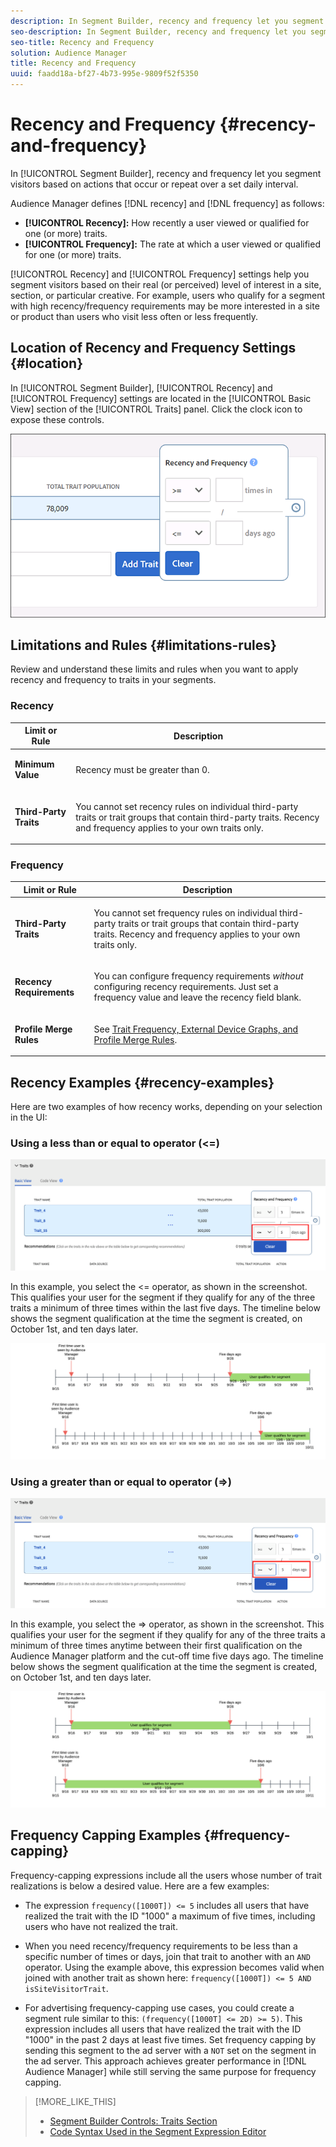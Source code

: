 ```yaml
---
description: In Segment Builder, recency and frequency let you segment visitors based on actions that occur or repeat over a set daily interval.
seo-description: In Segment Builder, recency and frequency let you segment visitors based on actions that occur or repeat over a set daily interval.
seo-title: Recency and Frequency
solution: Audience Manager
title: Recency and Frequency
uuid: faadd18a-bf27-4b73-995e-9809f52f5350
---
```


# Recency and Frequency {#recency-and-frequency}

In [!UICONTROL Segment Builder], recency and frequency let you segment visitors based on actions that occur or repeat over a set daily interval.

Audience Manager defines [!DNL recency] and [!DNL frequency] as follows:

* **[!UICONTROL Recency]:** How recently a user viewed or qualified for one (or more) traits.
* **[!UICONTROL Frequency]:** The rate at which a user viewed or qualified for one (or more) traits.

[!UICONTROL Recency] and [!UICONTROL Frequency] settings help you segment visitors based on their real (or perceived) level of interest in a site, section, or particular creative. For example, users who qualify for a segment with high recency/frequency requirements may be more interested in a site or product than users who visit less often or less frequently.

## Location of Recency and Frequency Settings {#location}

In [!UICONTROL Segment Builder], [!UICONTROL Recency] and [!UICONTROL Frequency] settings are located in the [!UICONTROL Basic View] section of the [!UICONTROL Traits] panel. Click the clock icon to expose these controls.

![](assets/recency_frequency.png)

## Limitations and Rules {#limitations-rules}

Review and understand these limits and rules when you want to apply recency and frequency to traits in your segments.

### Recency

<table id="table_026064124C694D75B7A960457D50170B"> 
 <thead> 
  <tr> 
   <th colname="col1" class="entry"> Limit or Rule </th> 
   <th colname="col2" class="entry"> Description </th> 
  </tr> 
 </thead>
 <tbody> 
  <tr> 
   <td colname="col1"> <p> <b>Minimum Value</b> </p> </td> 
   <td colname="col2"> <p>Recency must be greater than 0. </p> </td> 
  </tr> 
  <tr> 
   <td colname="col1"> <p> <b>Third-Party Traits</b> </p> </td> 
   <td colname="col2"> <p>You cannot set recency rules on individual third-party traits or trait groups that contain third-party traits. Recency and frequency applies to your own traits only. </p> </td> 
  </tr> 
 </tbody> 
</table>

### Frequency

<table id="table_EBD621D26C8B4D03933E8C0753C892A7"> 
 <thead> 
  <tr> 
   <th colname="col1" class="entry"> Limit or Rule </th> 
   <th colname="col2" class="entry"> Description </th> 
  </tr> 
 </thead>
 <tbody> 
  <tr> 
   <td colname="col1"> <p> <b>Third-Party Traits</b> </p> </td> 
   <td colname="col2"> <p>You cannot set frequency rules on individual third-party traits or trait groups that contain third-party traits. Recency and frequency applies to your own traits only. </p> </td> 
  </tr> 
  <tr> 
   <td colname="col1"> <p> <b>Recency Requirements</b> </p> </td> 
   <td colname="col2"> <p>You can configure frequency requirements <i>without</i> configuring recency requirements. Just set a frequency value and leave the recency field blank. </p> </td> 
  </tr> 
  <tr> 
   <td colname="col1"> <p><b>Profile Merge Rules</b> </p> </td> 
   <td colname="col2"> <p>See <a href="../../faq/faq-profile-merge.md#trait-freq-device-rules"> Trait Frequency, External Device Graphs, and Profile Merge Rules</a>. </p> </td> 
  </tr> 
 </tbody> 
</table>

## Recency Examples {#recency-examples}

Here are two examples of how recency works, depending on your selection in the UI:

### Using a less than or equal to operator (<=)

![Less-than-equal-to](assets/less-than-equal-to.png)

In this example, you select the <= operator, as shown in the screenshot. This qualifies your user for the segment if they qualify for any of the three traits a minimum of three times within the last five days. The timeline below shows the segment qualification at the time the segment is created, on October 1st, and ten days later.

![Last-five-days](assets/last-5-days.png)

### Using a greater than or equal to operator (=>)

![Greater-than-equal-to](assets/greater-than-equal-to.png)

In this example, you select the => operator, as shown in the screenshot. This qualifies your user for the segment if they qualify for any of the three traits a minimum of three times anytime between their first qualification on the Audience Manager platform and the cut-off time five days ago. The timeline below shows the segment qualification at the time the segment is created, on October 1st, and ten days later.

![Earlier-qualification](assets/earlier-qualification.png)


## Frequency Capping Examples {#frequency-capping}

Frequency-capping expressions include all the users whose number of trait realizations is below a desired value. Here are a few examples:

* The expression `frequency([1000T]) <= 5` includes all users that have realized the trait with the ID "1000" a maximum of five times, including users who have not realized the trait.
* When you need recency/frequency requirements to be less than a specific number of times or days, join that trait to another with an `AND` operator. Using the example above, this expression becomes valid when joined with another trait as shown here: `frequency([1000T]) <= 5 AND isSiteVisitorTrait`.

* For advertising frequency-capping use cases, you could create a segment rule similar to this: `(frequency([1000T] <= 2D) >= 5)`. This expression includes all users that have realized the trait with the ID "1000" in the past 2 days at least five times. Set frequency capping by sending this segment to the ad server with a `NOT` set on the segment in the ad server. This approach achieves greater performance in [!DNL Audience Manager] while still serving the same purpose for frequency capping.

>[!MORE_LIKE_THIS]
>
>* [Segment Builder Controls: Traits Section](../../features/segments/segment-builder.md#segment-builder-controls-traits)
>* [Code Syntax Used in the Segment Expression Editor](../../features/segments/segment-code-syntax.md)
